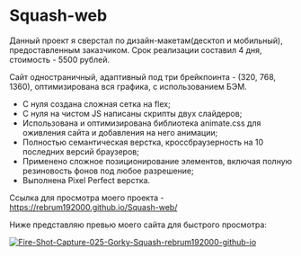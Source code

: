 # Squash-web

Данный проект я сверстал по дизайн-макетам(десктоп и мобильный), предоставленным заказчиком. 
Срок реализации составил 4 дня, стоимость - 5500 рублей.

Сайт одностраничный, адаптивный под три брейкпоинта - (320, 768, 1360), оптимизирована вся графика, с использованием БЭМ.

- С нуля создана сложная сетка на flex;
- С нуля на чистом JS написаны скрипты двух слайдеров;
- Использована и оптимизирована библиотека animate.css для оживления сайта и добавления на него анимации;
- Полностью семантическая верстка, кроссбраузерность на 10 последних версий браузеров;
- Применено сложное позиционирование элементов, включая полную резиновость фонов под любое разрешение;
- Выполнена Pixel Perfect верстка.

Ссылка для просмотра моего проекта - https://rebrum192000.github.io/Squash-web/

Ниже представляю превью моего сайта для быстрого просмотра:

<a href="https://ibb.co/JpdKpSp"><img src="https://i.ibb.co/94vN4d4/Fire-Shot-Capture-025-Gorky-Squash-rebrum192000-github-io.png" alt="Fire-Shot-Capture-025-Gorky-Squash-rebrum192000-github-io" border="0"></a>
